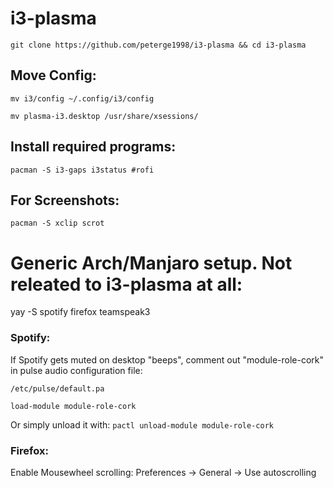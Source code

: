 # i3-plasma

`git clone https://github.com/peterge1998/i3-plasma && cd i3-plasma`

## Move Config:

`mv i3/config ~/.config/i3/config`

`mv plasma-i3.desktop /usr/share/xsessions/`

## Install required programs:

`pacman -S i3-gaps i3status #rofi` 

## For Screenshots:

`pacman -S xclip scrot`





# Generic Arch/Manjaro setup. Not releated to i3-plasma at all:



yay -S spotify firefox teamspeak3

### Spotify:

If Spotify gets muted on desktop "beeps", comment out "module-role-cork" in pulse audio configuration file:

`/etc/pulse/default.pa`

`load-module module-role-cork `

Or simply unload it with: `pactl unload-module module-role-cork`


### Firefox:

Enable Mousewheel scrolling: Preferences -> General -> Use autoscrolling
